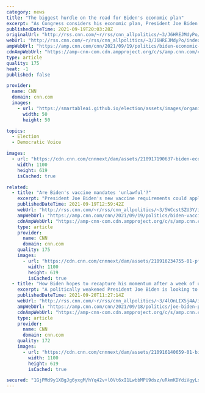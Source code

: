 ```yaml
---
category: news
title: "The biggest hurdle on the road for Biden's economic plan"
excerpt: "As Congress considers his economic plan, President Joe Biden faces one overarching challenge: Taking money from people who have influence and giving it to people who don't is hard.\n    \n"
publishedDateTime: 2021-09-19T20:03:28Z
originalUrl: "http://rss.cnn.com/~r/rss/cnn_allpolitics/~3/J6HREJMdyPo/index.html"
webUrl: "http://rss.cnn.com/~r/rss/cnn_allpolitics/~3/J6HREJMdyPo/index.html"
ampWebUrl: "https://amp.cnn.com/cnn/2021/09/19/politics/biden-economic-policies/index.html"
cdnAmpWebUrl: "https://amp-cnn-com.cdn.ampproject.org/c/s/amp.cnn.com/cnn/2021/09/19/politics/biden-economic-policies/index.html"
type: article
quality: 175
heat: -1
published: false

provider:
  name: CNN
  domain: cnn.com
  images:
    - url: "https://smartableai.github.io/election/assets/images/organizations/cnn.com-50x50.jpg"
      width: 50
      height: 50

topics:
  - Election
  - Democratic Voice

images:
  - url: "https://cdn.cnn.com/cnnnext/dam/assets/210917190637-biden-economy-remarks-0916-super-tease.jpg"
    width: 1100
    height: 619
    isCached: true

related:
  - title: "Are Biden's vaccine mandates 'unlawful'?"
    excerpt: "President Joe Biden's new vaccine requirements could apply to as many as 100 million Americans, or almost two-thirds of the American workforce, and have spawned a predictable pushback from a handful of Republican states -- making them the latest frontier in the fight between the administration and state"
    publishedDateTime: 2021-09-19T12:59:42Z
    webUrl: "http://rss.cnn.com/~r/rss/cnn_allpolitics/~3/5WCcstSZU3Y/index.html"
    ampWebUrl: "https://amp.cnn.com/cnn/2021/09/19/politics/biden-vaccine-mandate-fact-check/index.html"
    cdnAmpWebUrl: "https://amp-cnn-com.cdn.ampproject.org/c/s/amp.cnn.com/cnn/2021/09/19/politics/biden-vaccine-mandate-fact-check/index.html"
    type: article
    provider:
      name: CNN
      domain: cnn.com
    quality: 175
    images:
      - url: "https://cdn.cnn.com/cnnnext/dam/assets/210916234755-01-pfizer-vaccine-0914-super-tease.jpg"
        width: 1100
        height: 619
        isCached: true
  - title: "How Biden hopes to recapture his momentum after a week of unexpected setbacks"
    excerpt: "A politically weakened President Joe Biden is looking to spark a turnaround with a renewed focus on his domestic agenda after a month marred by a spike in Covid-19 cases and a messy withdrawal from Afghanistan.\n    \n"
    publishedDateTime: 2021-09-20T11:27:14Z
    webUrl: "http://rss.cnn.com/~r/rss/cnn_allpolitics/~3/4lOnLIX5j4A/index.html"
    ampWebUrl: "https://amp.cnn.com/cnn/2021/09/18/politics/joe-biden-political-momentum/index.html"
    cdnAmpWebUrl: "https://amp-cnn-com.cdn.ampproject.org/c/s/amp.cnn.com/cnn/2021/09/18/politics/joe-biden-political-momentum/index.html"
    type: article
    provider:
      name: CNN
      domain: cnn.com
    quality: 172
    images:
      - url: "https://cdn.cnn.com/cnnnext/dam/assets/210916140659-01-biden-0916-super-tease.jpg"
        width: 1100
        height: 619
        isCached: true

secured: "1GjPMd9y1XBgJg6yxgM/hYq42v+l0Vt6xI1LwbbMPU9dsz/uRkmKDYdiVgyLsldsE0zGaPn5Y3vmREPn/zdipeE2C5Prp/OQLJIMyz0NSakqx5qwNOay3EnhihfYRXOD6+JeAU9ZC3/XkwCQuVIiOTGYNB42gW9DjE2+0UsizRuxBbzjw3XCoU3qbg5yLxc5mDzl5W+mJvevd+GpP6huF/OTztChQyssgYAwEVtmYYpfK5/oRXveVk18C4oOAMUV43ahZLvD6pOBsiEGxxmvhHR/ZdKOAIxhM+13+20tcpHrP6IKW8ldPHpOOAaaMz1ryv723fYPWHPLj5nXhjcXUf5lTJH/OJRKT6wRB7AZv9Q=;obqGrB8G21v6ILTpjKtvZg=="
---
```


